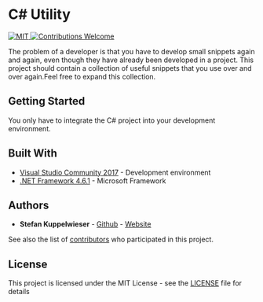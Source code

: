# C# Utility
<a href="https://opensource.org/licenses/MIT">
  <img src="https://img.shields.io/badge/License-MIT-red.svg"
      alt="MIT">
</a>
<a href="https://github.com/MessageKit/MessageKit/issues">
   <img src="https://img.shields.io/badge/contributions-welcome-brightgreen.svg?style=flat"
        alt="Contributions Welcome">
</a>

The problem of a developer is that you have to develop small snippets again and again, even though they have already been developed in a project. This project should contain a collection of useful snippets that you use over and over again.Feel free to expand this collection.

## Getting Started

You only have to integrate the C# project into your development environment.


## Built With

* [Visual Studio Community 2017](https://www.visualstudio.com/de/downloads/) - Development environment
* [.NET Framework 4.6.1](https://www.microsoft.com/de-de/download/details.aspx?id=49982) - Microsoft Framework

## Authors

* **Stefan Kuppelwieser** - [Github](https://github.com/StefanKuppelwieser) - [Website](https://wwww.kuppelwieser.net)

See also the list of [contributors](https://github.com/StefanKuppelwieser/C-Util/graphs/contributors) who participated in this project.

## License

This project is licensed under the MIT License - see the [LICENSE](LICENSE) file for details
